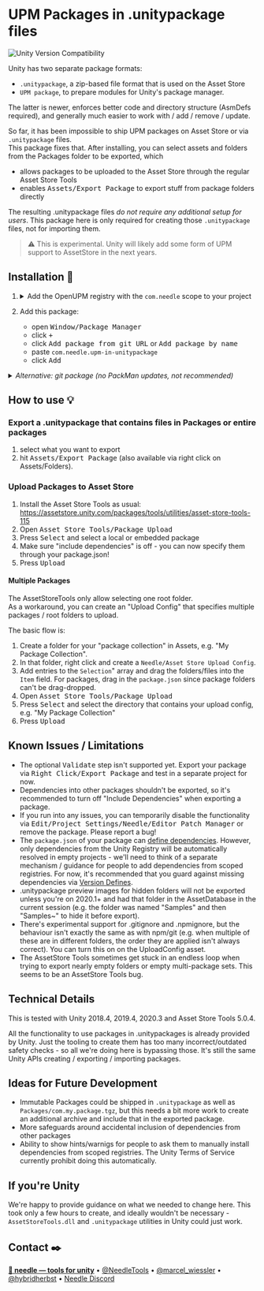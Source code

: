 # UPM Packages in .unitypackage files

![Unity Version Compatibility](https://img.shields.io/badge/Unity-2018.4%20%E2%80%94%202021.1-brightgreen)

Unity has two separate package formats:
- `.unitypackage`, a zip-based file format that is used on the Asset Store
- `UPM package`, to prepare modules for Unity's package manager.
  
The latter is newer, enforces better code and directory structure (AsmDefs required), and generally much easier to work with / add / remove / update.

So far, it has been impossible to ship UPM packages on Asset Store or via `.unitypackage` files.  
This package fixes that. After installing, you can select assets and folders from the Packages folder to be exported, which 
- allows packages to be uploaded to the Asset Store through the regular Asset Store Tools
- enables <kbd>Assets/Export Package</kbd> to export stuff from package folders directly

The resulting .unitypackage files _do not require any additional setup for users_. This package here is only required for creating those `.unitypackage` files, not for importing them.

> :warning: This is experimental. Unity will likely add some form of UPM support to AssetStore in the next years.

## Installation 💾
1. 
    <details>
    <summary>Add the OpenUPM registry with the <code>com.needle</code> scope to your project</summary>

    - open <kbd>Edit/Project Settings/Package Manager</kbd>
    - add a new Scoped Registry:
    ```
    Name: OpenUPM
    URL:  https://package.openupm.com/
    Scope(s): com.needle
    ```
    - click <kbd>Save</kbd>
    </details>
2. Add this package:
   - open <kbd>Window/Package Manager</kbd>
   - click <kbd>+</kbd>
   - click <kbd>Add package from git URL</kbd> or <kbd>Add package by name</kbd>
   - paste `com.needle.upm-in-unitypackage`
   - click <kbd>Add</kbd>

<details>
<summary><em>Alternative: git package (no PackMan updates, not recommended)</em></summary>  

   - open <kbd>Window/Package Manager</kbd>
   - click <kbd>+</kbd>
   - click <kbd>Add package from git URL</kbd> or <kbd>Add package by name</kbd>  
   - Add `https://github.com/needle-tools/upm-in-unitypackage.git` in Package Manager  

</details>

## How to use 💡

### Export a .unitypackage that contains files in Packages or entire packages
1. select what you want to export
2. hit <kbd>Assets/Export Package</kbd> (also available via right click on Assets/Folders).  

### Upload Packages to Asset Store
1. Install the Asset Store Tools as usual: https://assetstore.unity.com/packages/tools/utilities/asset-store-tools-115
1. Open <kbd>Asset Store Tools/Package Upload</kbd>
1. Press <kbd>Select</kbd> and select a local or embedded package
2. Make sure "include dependencies" is off - you can now specify them through your package.json!
3. Press <kbd>Upload</kbd>

#### Multiple Packages
The AssetStoreTools only allow selecting one root folder.  
As a workaround, you can create an "Upload Config" that specifies multiple packages / root folders to upload.  

The basic flow is:  

1. Create a folder for your "package collection" in Assets, e.g. "My Package Collection".
2. In that folder, right click and create a `Needle/Asset Store Upload Config`.
3. Add entries to the `Selection`" array and drag the folders/files into the `Item` field. For packages, drag in the `package.json` since package folders can't be drag-dropped.
4. Open <kbd>Asset Store Tools/Package Upload</kbd>
1. Press <kbd>Select</kbd> and select the directory that contains your upload config, e.g. "My Package Collection"
3. Press <kbd>Upload</kbd>

## Known Issues / Limitations
- The optional <kbd>Validate</kbd> step isn't supported yet. Export your package via <kbd>Right Click/Export Package</kbd> and test in a separate project for now.
- Dependencies into other packages shouldn't be exported, so it's recommended to turn off "Include Dependencies" when exporting a package.
- If you run into any issues, you can temporarily disable the functionality via <kbd>Edit/Project Settings/Needle/Editor Patch Manager</kbd> or remove the package. Please report a bug!
- The `package.json` of your package can [define dependencies](https://docs.unity3d.com/Manual/upm-manifestPrj.html). However, only dependencies from the Unity Registry will be automatically resolved in empty projects - we'll need to think of a separate mechanism / guidance for people to add dependencies from scoped registries. For now, it's recommended that you guard against missing dependencies via [Version Defines](https://docs.unity3d.com/Manual/ScriptCompilationAssemblyDefinitionFiles.html#define-symbols).
- .unitypackage preview images for hidden folders will not be exported unless you're on 2020.1+ and had that folder in the AssetDatabase in the current session (e.g. the folder was named "Samples" and then "Samples~" to hide it before export).
- There's experimental support for .gitignore and .npmignore, but the behaviour isn't exactly the same as with npm/git (e.g. when multiple of these are in different folders, the order they are applied isn't always correct). You can turn this on on the UploadConfig asset.
- The AssetStore Tools sometimes get stuck in an endless loop when trying to export nearly empty folders or empty multi-package sets. This seems to be an AssetStore Tools bug.

## Technical Details  

This is tested with Unity 2018.4, 2019.4, 2020.3 and Asset Store Tools 5.0.4.

All the functionality to use packages in .unitypackages is already provided by Unity. Just the tooling to create them has too many incorrect/outdated safety checks - so all we're doing here is bypassing those. It's still the same Unity APIs creating / exporting / importing packages.

## Ideas for Future Development
- Immutable Packages could be shipped in `.unitypackage` as well as `Packages/com.my.package.tgz`, but this needs a bit more work to create an additional archive and include that in the exported package.
- More safeguards around accidental inclusion of dependencies from other packages
- Ability to show hints/warnigs for people to ask them to manually install dependencies from scoped registries. The Unity Terms of Service currently prohibit doing this automatically.

## If you're Unity

We're happy to provide guidance on what we needed to change here. This took only a few hours to create, and ideally wouldn't be necessary - `AssetStoreTools.dll` and `.unitypackage` utilities in Unity could just work.

## Contact ✒️
<b>[🌵 needle — tools for unity](https://needle.tools)</b> • 
[@NeedleTools](https://twitter.com/NeedleTools) • 
[@marcel_wiessler](https://twitter.com/marcel_wiessler) • 
[@hybridherbst](https://twitter.com/hybridherbst) • 
[Needle Discord](https://discord.gg/CFZDp4b)